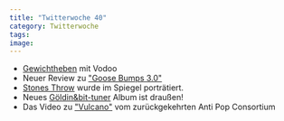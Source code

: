 ```yaml
---
title: "Twitterwoche 40"
category: Twitterwoche
tags: 
image: 
---
```


* [Gewichtheben](http://generationtapedeck.blogspot.com/2009/09/wichtiger-als-nabelschnur.html) mit Vodoo
* Neuer Review zu ["Goose Bumps 3.0"](http://www.urbnet.com/review.asp?cdid=2135)
* [Stones Throw](http://www.spiegel.de/kultur/musik/0,1518,645419,00.html) wurde im Spiegel porträtiert.
* Neues [Göldin&bit-tuner](http://www.quiet.ch/records/) Album ist draußen!
* Das Video zu ["Vulcano"](http://generationtapedeck.blogspot.com/2009/10/der-tanz-auf-dem-vulkan.html) vom zurückgekehrten Anti Pop Consortium

  
